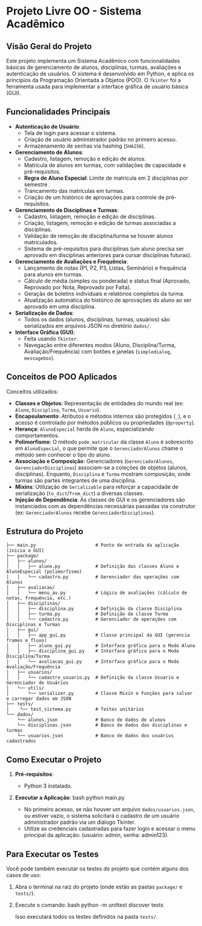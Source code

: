 # Projeto Livre OO - Sistema Acadêmico

## Visão Geral do Projeto

Este projeto implementa um Sistema Acadêmico com funcionalidades básicas de gerenciamento de alunos, disciplinas, turmas, avaliações e autenticação de usuários. O sistema é desenvolvido em Python, e aplica os princípios da Programação Orientada a Objetos (POO). O `Tkinter` foi a ferramenta usada para implementar a interface gráfica de usuário básica (GUI).

## Funcionalidades Principais

* **Autenticação de Usuário**:
    * Tela de login para acessar o sistema.
    * Criação de usuário administrador padrão no primeiro acesso.
    * Armazenamento de senhas via hashing (`SHA256`).
* **Gerenciamento de Alunos**:
    * Cadastro, listagem, remoção e edição de alunos.
    * Matrícula de alunos em turmas, com validações de capacidade e pré-requisitos.
    * **Regra de Aluno Especial**: Limite de matrícula em 2 disciplinas por semestre.
    * Trancamento das matrículas em turmas.
    * Criação de um histórico de aprovações para controle de pré-requisitos.
* **Gerenciamento de Disciplinas e Turmas**:
    * Cadastro, listagem, remoção e edição de disciplinas.
    * Criação, listagem, remoção e edição de turmas associadas a disciplinas.
    * Validação de remoção de disciplina/turma se houver alunos matriculados.
    * Sistema de pré-requisitos para disciplinas (um aluno precisa ser aprovado em disciplinas anteriores para cursar disciplinas futuras).
* **Gerenciamento de Avaliações e Frequência**:
    * Lançamento de notas (P1, P2, P3, Listas, Seminário) e frequência para alunos em turmas.
    * Cálculo de média (simples ou ponderada) e status final (Aprovado, Reprovado por Nota, Reprovado por Falta).
    * Geração de boletins individuais e relatórios completos da turma.
    * Atualização automática do histórico de aprovações do aluno ao ser aprovado em uma disciplina.
* **Serialização de Dados**:
    * Todos os dados (alunos, disciplinas, turmas, usuários) são serializados em arquivos JSON no diretório `dados/`.
* **Interface Gráfica (GUI)**:
    * Feita usando `Tkinter`.
    * Navegação entre diferentes modos (Aluno, Disciplina/Turma, Avaliação/Frequência) com botões e janelas (`simpledialog`, `messagebox`).

## Conceitos de POO Aplicados

Conceitos utilizados:

* **Classes e Objetos**: Representação de entidades do mundo real (ex: `Aluno`, `Disciplina`, `Turma`, `Usuario`).
* **Encapsulamento**: Atributos e métodos internos são protegidos (`_`), e o acesso é controlado por métodos públicos ou propriedades (`@property`).
* **Herança**: `AlunoEspecial` herda de `Aluno`, especializando comportamentos.
* **Polimorfismo**: O método `pode_matricular` da classe `Aluno` é sobrescrito em `AlunoEspecial`, o que permite que o `GerenciadorAlunos` chame o método sem conhecer o tipo do aluno.
* **Associação e Composição**: Gerenciadores (`GerenciadorAlunos`, `GerenciadorDisciplinas`) associam-se a coleções de objetos (alunos, disciplinas). Enquanto, `Disciplina` e `Turma` mostram composição, onde turmas são partes integrantes de uma disciplina.
* **Mixins**: Utilização de `Serializable` para reforçar a capacidade de serialização (`to_dict`/`from_dict`) a diversas classes.
* **Injeção de Dependência**: As classes de GUI e os gerenciadores são instanciados com as dependências necessárias passadas via construtor (ex: `GerenciadorAlunos` recebe `GerenciadorDisciplinas`).

## Estrutura do Projeto
    ├── main.py                      # Ponto de entrada da aplicação (inicia a GUI)
    ├── package/
    │   ├── alunos/
    │   │   ├── aluno.py             # Definição das classes Aluno e AlunoEspecial (polimorfismo)
    │   │   └── cadastro.py          # Gerenciador das operações com Alunos
    │   ├── avaliacao/
    │   │   └── menu_av.py           # Lógica de avaliações (cálculo de notas, frequência, etc.)
    │   ├── disciplinas/
    │   │   ├── disciplina.py        # Definição da classe Disciplina
    │   │   ├── turma.py             # Definição da classe Turma
    │   │   └── cadastro.py          # Gerenciador de operações com Disciplinas e Turmas
    │   ├── gui/
    │   │   ├── app_gui.py           # Classe principal da GUI (gerencia frames e fluxo)
    │   │   ├── aluno_gui.py         # Interface gráfica para o Modo Aluno
    │   │   ├── disciplina_gui.py    # Interface gráfica para o Modo Disciplina/Turma
    │   │   └── avaliacao_gui.py     # Interface gráfica para o Modo Avaliação/Frequência
    │   ├── usuarios/
    │   │   └── cadastro_usuario.py  # Definição da classe Usuario e Gerenciador de Usuários
    │   └── utils/
    │       └── serializer.py        # Classe Mixin e Funções para salvar e carregar dados em JSON
    ├── tests/
    |    └── test_sistema.py         # Testes unitários
    └── dados/
        └── alunos.json              # Banco de dados de alunos
        └── disciplinas.json         # Banco de dados das disciplinas e turmas
        └── usuarios.json            # Banco de dados dos usuários cadastrados

## Como Executar o Projeto

1.  **Pré-requisitos**:
    * Python 3 instalado.

2.  **Executar a Aplicação**:
    bash
    python main.py

    * No primeiro acesso, se não houver um arquivo `dados/usuarios.json`, ou estiver vazio, o sistema solicitará o cadastro de um usuário administrador padrão via um diálogo Tkinter.
    * Utilize as credenciais cadastradas para fazer login e acessar o menu principal da aplicação:
    (usuário: admin,
    senha: admin123).

## Para Executar os Testes

Você pode também executar os testes do projeto que contém alguns dos casos de uso:

1.  Abra o terminal na raiz do projeto (onde estão as pastas `package/` e `tests/`).
2.  Execute o comando:
    bash
    python -m unittest discover tests

    Isso executará todos os testes definidos na pasta `tests/`.
